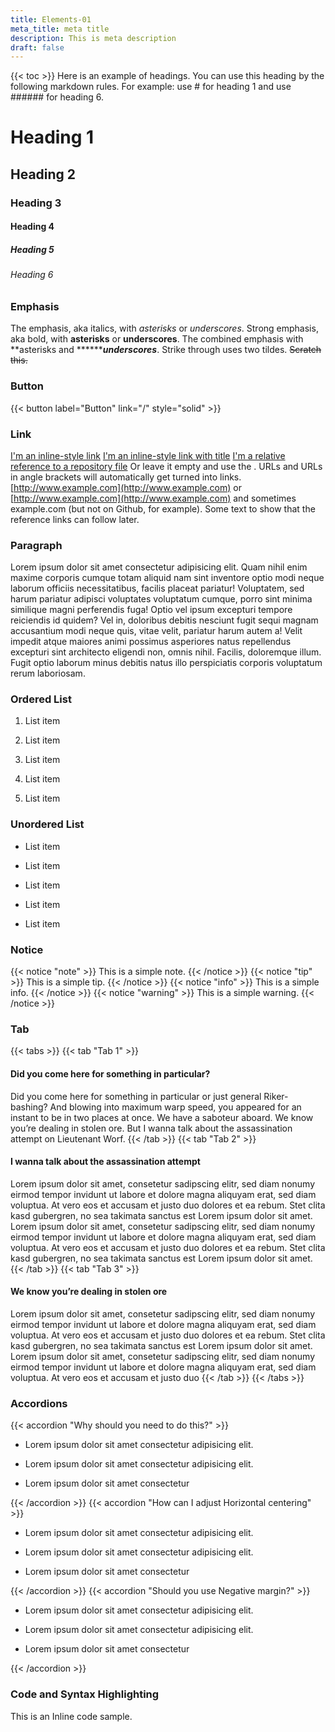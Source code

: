 ```yaml
---
title: Elements-01
meta_title: meta title
description: This is meta description
draft: false
---
```


{{< toc >}}
Here is an example of headings. You can use this heading by the following markdown rules. For example: use # for heading 1 and use ###### for heading 6.
# Heading 1
## Heading 2
### Heading 3
#### Heading 4
##### Heading 5
###### Heading 6
### Emphasis
The emphasis, aka italics, with _asterisks_ or _underscores_.
Strong emphasis, aka bold, with **asterisks** or **underscores**.
The combined emphasis with **asterisks and ********_underscores_**.
Strike through uses two tildes. ~~Scratch this.~~
### Button
{{< button label="Button" link="/" style="solid" >}}
### Link
[I'm an inline-style link](https://www.google.com)
[I'm an inline-style link with title](https://www.google.com)
[I'm a relative reference to a repository file](../blob/master/LICENSE)
Or leave it empty and use the .
URLs and URLs in angle brackets will automatically get turned into links.
[http://www.example.com](http://www.example.com) or [http://www.example.com](http://www.example.com) and sometimes
example.com (but not on Github, for example).
Some text to show that the reference links can follow later.
### Paragraph
Lorem ipsum dolor sit amet consectetur adipisicing elit. Quam nihil enim maxime corporis cumque totam aliquid nam sint inventore optio modi neque laborum officiis necessitatibus, facilis placeat pariatur! Voluptatem, sed harum pariatur adipisci voluptates voluptatum cumque, porro sint minima similique magni perferendis fuga! Optio vel ipsum excepturi tempore reiciendis id quidem? Vel in, doloribus debitis nesciunt fugit sequi magnam accusantium modi neque quis, vitae velit, pariatur harum autem a! Velit impedit atque maiores animi possimus asperiores natus repellendus excepturi sint architecto eligendi non, omnis nihil. Facilis, doloremque illum. Fugit optio laborum minus debitis natus illo perspiciatis corporis voluptatum rerum laboriosam.
### Ordered List
1. List item

2. List item

3. List item

4. List item

5. List item

### Unordered List
- List item

- List item

- List item

- List item

- List item

### Notice
{{< notice "note" >}}
This is a simple note.
{{< /notice >}}
{{< notice "tip" >}}
This is a simple tip.
{{< /notice >}}
{{< notice "info" >}}
This is a simple info.
{{< /notice >}}
{{< notice "warning" >}}
This is a simple warning.
{{< /notice >}}
### Tab
{{< tabs >}}
{{< tab "Tab 1" >}}
#### Did you come here for something in particular?
Did you come here for something in particular or just general Riker-bashing? And blowing into maximum warp speed, you appeared for an instant to be in two places at once. We have a saboteur aboard. We know you’re dealing in stolen ore. But I wanna talk about the assassination attempt on Lieutenant Worf.
{{< /tab >}}
{{< tab "Tab 2" >}}
#### I wanna talk about the assassination attempt
Lorem ipsum dolor sit amet, consetetur sadipscing elitr, sed diam nonumy eirmod tempor invidunt ut labore et dolore magna aliquyam erat, sed diam voluptua. At vero eos et accusam et justo duo dolores et ea rebum. Stet clita kasd gubergren, no sea takimata sanctus est Lorem ipsum dolor sit amet.
Lorem ipsum dolor sit amet, consetetur sadipscing elitr, sed diam nonumy eirmod tempor invidunt ut labore et dolore magna aliquyam erat, sed diam voluptua. At vero eos et accusam et justo duo dolores et ea rebum. Stet clita kasd gubergren, no sea takimata sanctus est Lorem ipsum dolor sit amet.
{{< /tab >}}
{{< tab "Tab 3" >}}
#### We know you’re dealing in stolen ore
Lorem ipsum dolor sit amet, consetetur sadipscing elitr, sed diam nonumy eirmod tempor invidunt ut labore et dolore magna aliquyam erat, sed diam voluptua. At vero eos et accusam et justo duo dolores et ea rebum. Stet clita kasd gubergren, no sea takimata sanctus est Lorem ipsum dolor sit amet.
Lorem ipsum dolor sit amet, consetetur sadipscing elitr, sed diam nonumy eirmod tempor invidunt ut labore et dolore magna aliquyam erat, sed diam voluptua. At vero eos et accusam et justo duo
{{< /tab >}}
{{< /tabs >}}
### Accordions
{{< accordion "Why should you need to do this?" >}}
- Lorem ipsum dolor sit amet consectetur adipisicing elit.

- Lorem ipsum dolor sit amet consectetur adipisicing elit.

- Lorem ipsum dolor sit amet consectetur

{{< /accordion >}}
{{< accordion "How can I adjust Horizontal centering" >}}
- Lorem ipsum dolor sit amet consectetur adipisicing elit.

- Lorem ipsum dolor sit amet consectetur adipisicing elit.

- Lorem ipsum dolor sit amet consectetur

{{< /accordion >}}
{{< accordion "Should you use Negative margin?" >}}
- Lorem ipsum dolor sit amet consectetur adipisicing elit.

- Lorem ipsum dolor sit amet consectetur adipisicing elit.

- Lorem ipsum dolor sit amet consectetur

{{< /accordion >}}
### Code and Syntax Highlighting
This is an Inline code sample.
